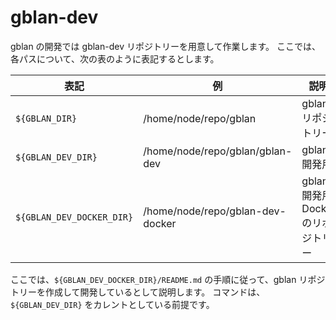 # gblan-dev

gblan の開発では gblan-dev リポジトリーを用意して作業します。
ここでは、各パスについて、次の表のように表記するとします。

|表記|例|説明|
|----|----|----|
|`${GBLAN_DIR}`|/home/node/repo/gblan|gblan リポジトリー|
|`${GBLAN_DEV_DIR}`|/home/node/repo/gblan/gblan-dev|gblan 開発用|
|`${GBLAN_DEV_DOCKER_DIR}`|/home/node/repo/gblan-dev-docker|gblan 開発用 Docker のリポジトリー|

ここでは、`${GBLAN_DEV_DOCKER_DIR}/README.md` の手順に従って、gblan リポジトリーを作成して開発しているとして説明します。
コマンドは、`${GBLAN_DEV_DIR}` をカレントとしている前提です。

